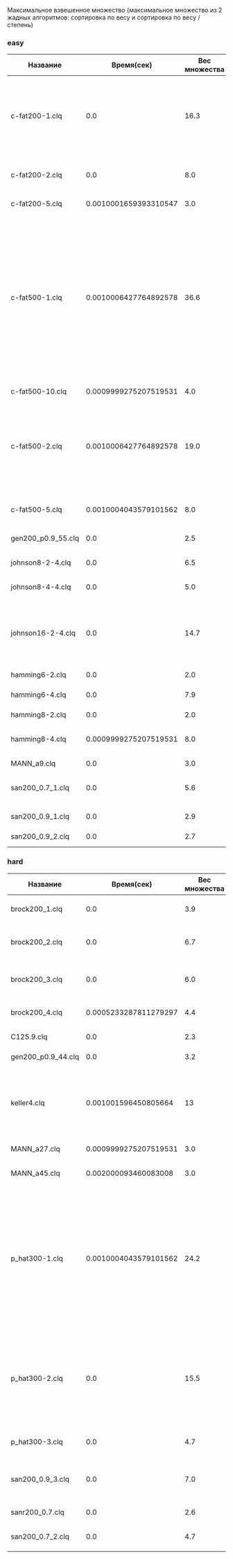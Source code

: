Максимальное взвешенное множество (максимальное множество из 2 жадных алгоритмов: сортировка по весу и сортировка по весу / степень)

### easy
| Название           | Время(сек)            | Вес множества | Множество                                                                                                                                                                                      |
|--------------------|-----------------------|---------------|------------------------------------------------------------------------------------------------------------------------------------------------------------------------------------------------|
| c-fat200-1.clq     | 0.0                   | 16.3          | [181, 183, 185, 178, 174, 176, 172, 170, 168, 166, 200, 196, 193, 198, 191, 189, 187]                                                                                                          |
| c-fat200-2.clq     | 0.0                   | 8.0           | [187, 192, 184, 189, 194, 196, 198, 200]                                                                                                                                                       |
| c-fat200-5.clq     | 0.0010001659393310547 | 3.0           | [188, 183, 186]                                                                                                                                                                                |
| c-fat500-1.clq     | 0.0010006427764892578 | 36.6          | [473, 467, 469, 471, 475, 477, 479, 465, 463, 461, 459, 457, 455, 453, 451, 440, 442, 500, 445, 422, 424, 426, 428, 430, 432, 434, 436, 438, 447, 449, 481, 490, 498, 495, 493, 487, 485, 483] |
| c-fat500-10.clq    | 0.0009999275207519531 | 4.0           | [471, 469, 465, 499]                                                                                                                                                                           |
| c-fat500-2.clq     | 0.0010006427764892578 | 19.0          | [465, 470, 472, 474, 476, 478, 467, 463, 461, 480, 459, 456, 454, 452, 482, 490, 488, 486, 484]                                                                                                |
| c-fat500-5.clq     | 0.0010004043579101562 | 8.0           | [478, 470, 476, 474, 472, 480, 468, 466]                                                                                                                                                       |
| gen200_p0.9_55.clq | 0.0                   | 2.5           | [200, 161, 116]                                                                                                                                                                                |
| johnson8-2-4.clq   | 0.0                   | 6.5           | [28, 26, 27, 25, 24, 23, 22]                                                                                                                                                                   |
| johnson8-4-4.clq   | 0.0                   | 5.0           | [70, 68, 67, 66, 69]                                                                                                                                                                           |
| johnson16-2-4.clq  | 0.0                   | 14.7          | [120, 113, 119, 109, 110, 112, 111, 114, 115, 116, 117, 118, 106, 107, 108]                                                                                                                    |
| hamming6-2.clq     | 0.0                   | 2.0           | [64, 62]                                                                                                                                                                                       |
| hamming6-4.clq     | 0.0                   | 7.9           | [64, 62, 61, 60, 59, 58, 63, 57]                                                                                                                                                               |
| hamming8-2.clq     | 0.0                   | 2.0           | [256, 255]                                                                                                                                                                                     |
| hamming8-4.clq     | 0.0009999275207519531 | 8.0           | [256, 242, 232, 234, 236, 238, 252, 254]                                                                                                                                                       |
| MANN_a9.clq        | 0.0                   | 3.0           | [45, 43, 44]                                                                                                                                                                                   |
| san200_0.7_1.clq   | 0.0                   | 5.6           | [186, 198, 176, 178, 148, 158, 27]                                                                                                                                                             |
| san200_0.9_1.clq   | 0.0                   | 2.9           | [199, 192, 170]                                                                                                                                                                                |
| san200_0.9_2.clq   | 0.0                   | 2.7           | [188, 183, 129]                                                                                                                                                                                |

### hard
| Название           | Время(сек)            | Вес множества | Множество                                                                                                                                                           |
|--------------------|-----------------------|---------------|---------------------------------------------------------------------------------------------------------------------------------------------------------------------|
| brock200_1.clq     | 0.0                   | 3.9           | [196, 198, 185, 148, 12]                                                                                                                                            |
| brock200_2.clq     | 0.0                   | 6.7           | [193, 188, 196, 187, 191, 164, 157]                                                                                                                                 |
| brock200_3.clq     | 0.0                   | 6.0           | [200, 181, 182, 192, 163, 117, 97]                                                                                                                                  |
| brock200_4.clq     | 0.0005233287811279297 | 4.4           | [184, 199, 177, 156, 123]                                                                                                                                           |
| C125.9.clq         | 0.0                   | 2.3           | [125, 95, 51]                                                                                                                                                       |
| gen200_p0.9_44.clq | 0.0                   | 3.2           | [192, 184, 180, 45]                                                                                                                                                 |
| keller4.clq        | 0.001001596450805664  | 13            | [171, 170, 159, 160, 163, 164, 169, 133, 129, 130, 134, 113, 114, 117, 118]                                                                                         |
| MANN_a27.clq       | 0.0009999275207519531 | 3.0           | [378, 377, 376]                                                                                                                                                     |
| MANN_a45.clq       | 0.002000093460083008  | 3.0           | [1035, 1034, 1033]                                                                                                                                                  |
| p_hat300-1.clq     | 0.0010004043579101562 | 24.2          | [278, 295, 282, 241, 187, 284, 248, 183, 265, 275, 243, 257, 238, 242, 228, 233, 224, 261, 132, 258, 212, 210, 285, 195, 69, 272, 158, 64, 114, 99, 82, 60, 12, 10] |
| p_hat300-2.clq     | 0.0                   | 15.5          | [278, 284, 241, 282, 248, 238, 275, 257, 187, 236, 243, 242, 132, 224, 155, 167, 189, 69, 116, 99, 60, 8, 1]                                                        |
| p_hat300-3.clq     | 0.0                   | 4.7           | [278, 282, 241, 258, 260]                                                                                                                                           |
| san200_0.9_3.clq   | 0.0                   | 7.0           | [186, 166, 183, 179, 187, 127, 65, 62, 69, 28, 5]                                                                                                                   |
| sanr200_0.7.clq    | 0.0                   | 2.6           | [192, 199, 64, 31]                                                                                                                                                  |
| san200_0.7_2.clq   | 0.0                   | 4.7           | [185, 182, 192, 168, 149]                                                                                                                                           |